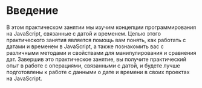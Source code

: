 # Введение

В этом практическом занятии мы изучим концепции программирования на JavaScript, связанные с датой и временем. Целью этого практического занятия является помощь вам понять, как работать с датами и временем в JavaScript, а также познакомить вас с различными методами и свойствами для манипулирования и сравнения дат. Завершив это практическое занятие, вы получите практический опыт в работе с операциями, связанными с датой, и будете лучше подготовлены к работе с данными о дате и времени в своих проектах на JavaScript.
